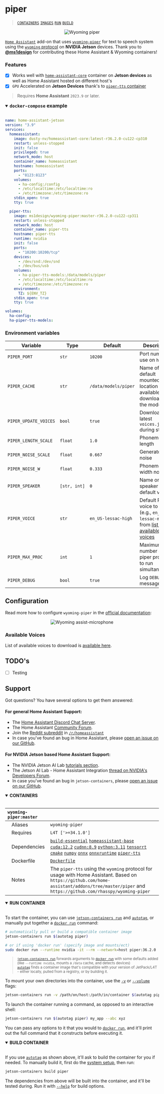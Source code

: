 # piper

> [`CONTAINERS`](#user-content-containers) [`IMAGES`](#user-content-images) [`RUN`](#user-content-run) [`BUILD`](#user-content-build)

<p align="center"><img src="images/piper.png" title="Wyoming piper" alt="Wyoming piper" /></p>

[`Home Assistant`](https://www.home-assistant.io/) add-on that uses [`wyoming-piper`](https://github.com/rhasspy/wyoming-piper) for text to speech system using the [`wyoming` protocol](https://www.home-assistant.io/integrations/wyoming/) on **NVIDIA Jetson** devices. Thank you to [**@ms1design**](https://github.com/ms1design) for contributing these Home Assistant & Wyoming containers!

### Features

- [x] Works well with [`home-assistant-core`](packages/smart-home/homeassistant-core) container on **Jetson devices** as well as Home Assistant hosted on different host's
- [x] `GPU` Accelerated on **Jetson Devices** thank's to [`piper-tts` container](packages/audio/piper-tts)

> Requires **Home Assistant** `2023.9` or later.

<details open>
<summary><h3 style="display:inline"><code>docker-compose</code> example</h3></summary>
<br>

```yaml
name: home-assistant-jetson
version: "3.9"
services:
  homeassistant:
    image: dusty-nv/homeassistant-core:latest-r36.2.0-cu122-cp310
    restart: unless-stopped
    init: false
    privileged: true
    network_mode: host
    container_name: homeassistant
    hostname: homeassistant
    ports:
      - "8123:8123"
    volumes:
      - ha-config:/config
      - /etc/localtime:/etc/localtime:ro
      - /etc/timezone:/etc/timezone:ro
    stdin_open: true
    tty: true

  piper-tts:
    image: ms1design/wyoming-piper:master-r36.2.0-cu122-cp311
    restart: unless-stopped
    network_mode: host
    container_name: piper-tts
    hostname: piper-tts
    runtime: nvidia
    init: false
    ports:
      - "10200:10200/tcp"
    devices:
      - /dev/snd:/dev/snd
      - /dev/bus/usb
    volumes:
      - ha-piper-tts-models:/data/models/piper
      - /etc/localtime:/etc/localtime:ro
      - /etc/timezone:/etc/timezone:ro
    environment:
      TZ: ${ENV_TZ}
    stdin_open: true
    tty: true

volumes:
  ha-config:
  ha-piper-tts-models:
```
</details>

### Environment variables

| Variable | Type | Default | Description
| - | - | - | - |
| `PIPER_PORT` | `str` | `10200` | Port number to use on `host` |
| `PIPER_CACHE` | `str` | `/data/models/piper` | Name of a default mounted location available for downloading the models |
| `PIPER_UPDATE_VOICES` | `bool` | `true` | Download latest `voices.json` during startup |
| `PIPER_LENGTH_SCALE` | `float` | `1.0` | Phoneme length |
| `PIPER_NOISE_SCALE` | `float` | `0.667` | Generator noise |
| `PIPER_NOISE_W` | `float` | `0.333` | Phoneme width noise |
| `PIPER_SPEAKER` | `[str, int]` | `0` | Name or id of speaker for default voice |
| `PIPER_VOICE` | `str` | `en_US-lessac-high` | Default Piper voice to use (e.g., `en_US-lessac-medium`) from [list of available voices](https://github.com/rhasspy/piper?tab=readme-ov-file#voices)
| `PIPER_MAX_PROC` | `int` | `1` | Maximum number of piper process to run simultaneously |
| `PIPER_DEBUG` | `bool` | `true` | Log `DEBUG` messages |

## Configuration

Read more how to configure `wyoming-piper` in the [official documentation](https://www.home-assistant.io/voice_control/voice_remote_local_assistant#installing-a-local-assist-pipeline):

<p align="center"><img src="images/piper-playground.png" title="Wyoming assist-microphone" alt="Wyoming assist-microphone" /></p>

### Available Voices

List of available voices to download is [available here](https://github.com/rhasspy/piper?tab=readme-ov-file#voices).

## TODO's

- [ ] Testing

## Support

Got questions? You have several options to get them answered:

#### For general **Home Assistant** Support:
- The [Home Assistant Discord Chat Server](https://discord.gg/c5DvZ4e).
- The Home Assistant [Community Forum](https://community.home-assistant.io/).
- Join the [Reddit subreddit](https://reddit.com/r/homeassistant) in [`/r/homeassistant`](https://reddit.com/r/homeassistant)
- In case you've found an bug in Home Assistant, please [open an issue on our GitHub](https://github.com/home-assistant/addons/issues).

#### For NVIDIA Jetson based Home Assistant Support:
- The NVIDIA Jetson AI Lab [tutorials section](https://www.jetson-ai-lab.com/tutorial-intro.html).
- The Jetson AI Lab - Home Assistant Integration [thread on NVIDIA's Developers Forum](https://forums.developer.nvidia.com/t/jetson-ai-lab-home-assistant-integration/288225).
- In case you've found an bug in `jetson-containers`, please [open an issue on our GitHub](https://github.com/dusty-nv/jetson-containers/issues).

<details open>
<summary><b><a id="containers">CONTAINERS</a></b></summary>
<br>

| **`wyoming-piper:master`** | |
| :-- | :-- |
| &nbsp;&nbsp;&nbsp;Aliases | `wyoming-piper` |
| &nbsp;&nbsp;&nbsp;Requires | `L4T ['>=34.1.0']` |
| &nbsp;&nbsp;&nbsp;Dependencies | [`build-essential`](/packages/build/build-essential) [`homeassistant-base`](/packages/smart-home/homeassistant-base) [`cuda:12.2`](/packages/cuda/cuda) [`cudnn:8.9`](/packages/cuda/cudnn) [`python:3.11`](/packages/build/python) [`tensorrt`](/packages/tensorrt) [`cmake`](/packages/build/cmake/cmake_pip) [`numpy`](/packages/numpy) [`onnx`](/packages/onnx) [`onnxruntime`](/packages/onnxruntime) [`piper-tts`](/packages/audio/piper-tts) |
| &nbsp;&nbsp;&nbsp;Dockerfile | [`Dockerfile`](Dockerfile) |
| &nbsp;&nbsp;&nbsp;Notes | The `piper-tts` using the `wyoming` protocol for usage with Home Assistant. Based on `https://github.com/home-assistant/addons/tree/master/piper` and `https://github.com/rhasspy/wyoming-piper` |

</details>

<details open>
<summary><b><a id="run">RUN CONTAINER</a></b></summary>
<br>

To start the container, you can use [`jetson-containers run`](/docs/run.md) and [`autotag`](/docs/run.md#autotag), or manually put together a [`docker run`](https://docs.docker.com/engine/reference/commandline/run/) command:
```bash
# automatically pull or build a compatible container image
jetson-containers run $(autotag piper)

# or if using 'docker run' (specify image and mounts/ect)
sudo docker run --runtime nvidia -it --rm --network=host piper:36.2.0

```
> <sup>[`jetson-containers run`](/docs/run.md) forwards arguments to [`docker run`](https://docs.docker.com/engine/reference/commandline/run/) with some defaults added (like `--runtime nvidia`, mounts a `/data` cache, and detects devices)</sup><br>
> <sup>[`autotag`](/docs/run.md#autotag) finds a container image that's compatible with your version of JetPack/L4T - either locally, pulled from a registry, or by building it.</sup>

To mount your own directories into the container, use the [`-v`](https://docs.docker.com/engine/reference/commandline/run/#volume) or [`--volume`](https://docs.docker.com/engine/reference/commandline/run/#volume) flags:
```bash
jetson-containers run -v /path/on/host:/path/in/container $(autotag piper)
```
To launch the container running a command, as opposed to an interactive shell:
```bash
jetson-containers run $(autotag piper) my_app --abc xyz
```
You can pass any options to it that you would to [`docker run`](https://docs.docker.com/engine/reference/commandline/run/), and it'll print out the full command that it constructs before executing it.
</details>
<details open>
<summary><b><a id="build">BUILD CONTAINER</b></summary>
<br>

If you use [`autotag`](/docs/run.md#autotag) as shown above, it'll ask to build the container for you if needed.  To manually build it, first do the [system setup](/docs/setup.md), then run:
```bash
jetson-containers build piper
```
The dependencies from above will be built into the container, and it'll be tested during.  Run it with [`--help`](/jetson_containers/build.py) for build options.
</details>
